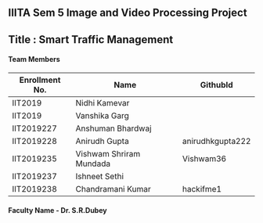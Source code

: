 ## IIITA Sem 5 Image and Video Processing Project

## Title : Smart Traffic Management

#### Team Members

|Enrollment No. |	 Name	                       |   GithubId |
|---------------|------------------------------|------------|
|IIT2019   	|Nidhi Kamevar              	 ||
|IIT2019   	|Vanshika Garg              	 ||
|IIT2019227   	|Anshuman Bhardwaj          	 ||
|IIT2019228   	|Anirudh Gupta              	 |anirudhkgupta222|
|IIT2019235   	|Vishwam Shriram Mundada	     |Vishwam36   |
|IIT2019237   	|Ishneet Sethi              	 ||
|IIT2019238   	|Chandramani Kumar          	 |hackifme1|

#### Faculty Name - Dr. S.R.Dubey
